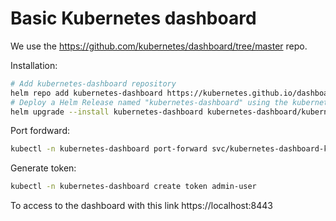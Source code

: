 # Basic Kubernetes dashboard

We use the https://github.com/kubernetes/dashboard/tree/master repo.

Installation:
```sh
# Add kubernetes-dashboard repository
helm repo add kubernetes-dashboard https://kubernetes.github.io/dashboard/
# Deploy a Helm Release named "kubernetes-dashboard" using the kubernetes-dashboard chart
helm upgrade --install kubernetes-dashboard kubernetes-dashboard/kubernetes-dashboard --create-namespace --namespace kubernetes-dashboard
```


Port fordward:
```sh
kubectl -n kubernetes-dashboard port-forward svc/kubernetes-dashboard-kong-proxy 8443:443
```

Generate token:
```sh
kubectl -n kubernetes-dashboard create token admin-user
```


To access to the dashboard with this link https://localhost:8443
